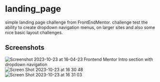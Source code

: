 # landing_page
simple landing page challenge from FrontEndMentor.
challenge test the ability to create dropdown navigation menus, on larger sites and also some nice basic layout challenges.
## Screenshots
![Screenshot 2023-10-23 at 16-04-23 Frontend Mentor Intro section with dropdown navigation](https://github.com/zablon-oigo/landing_page/assets/143833326/59802835-191e-4428-9eba-bfaec3f8beba)
![Screen Shot 2023-10-23 at 16 30 48](https://github.com/zablon-oigo/landing_page/assets/143833326/2886f105-e1b7-4fc5-8ea1-40f890ac00ba)
![Screen Shot 2023-10-23 at 16 31 03](https://github.com/zablon-oigo/landing_page/assets/143833326/b2a509ef-4cb5-4fb3-b2f6-49cf0cfeb0cb)

